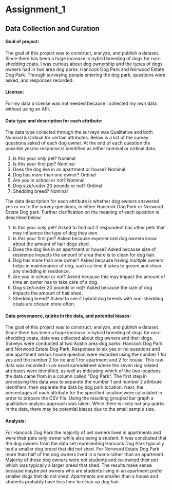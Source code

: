 # Assignment_1
## Data Collection and Curation

#### Goal of project:
The goal of this project was to construct, analyze, and publish a dataset. Since there has been a huge increase in hybrid breeding of dogs for non-shedding coats, I was curious about dog ownership and the types of dogs owners had in two area dog parks: Hancock Dog Park and Norwood Estate Dog Park. Through surveying people entering the dog park, questions were asked, and responses recorded.

#### License:
For my data a license was not needed because I collected my own data without using an API.

#### Data type and description for each attribute:
The data type collected through the surveys was Qualitative and both Nominal & Ordinal for certain attributes. Below is a list of the survey questions asked of each dog owner. At the end of each question the possible yes/no response is identified as either nominal or ordinal data.
  1) Is this your only pet? Nominal
  2) Is this your first pet? Nominal
  3) Does the dog live in an apartment or house? Nominal
  4) Dog has more than one owner? Ordinal
  5) Are you in school or not? Nominal
  6) Dog size/under 20 pounds or not? Ordinal
  7) Shedding breed? Nominal
  
The data description for each attribute is whether dog owners answered yes or no to the survey questions, in either Hancock Dog Park or Norwood Estate Dog park. Further clarification on the meaning of each question is described below.
  1) Is this your only pet?
     Asked to find out if respondent has other pets that may influence the type of dog they own.
  2) Is this your first pet?
     Asked because experienced dog owners know about the amount of hair dogs shed.
  3) Does the dog live in an apartment or house?
     Asked because size of residence impacts the amount of area there is to clean for dog hair.
  4) Dog has more than one owner?
     Asked because having multiple owners helps in maintenance of dog, such as time it takes to groom and clean any shedding in residence.
  5) Are you in school or not?
     Asked because this may impact the amount of time an owner has to take care of a dog.
  6) Dog size/under 20 pounds or not?
     Asked because the size of dog impacts the amount of hair shed.
  7) Shedding breed?
     Asked to see if hybrid dog breeds with non-shedding coats are chosen more often.
 
#### Data provenance, quirks in the data, and potential biases:
The goal of this project was to construct, analyze, and publish a dataset. Since there has been a huge increase in hybrid breeding of dogs for non-shedding coats, data was collected about dog owners and their dogs. Surveys were conducted at two Austin area dog parks: Hancock Dog Park and Norwood Estate Dog Park. Responses to six yes or no questions and one apartment versus house question were recorded using the number 1 for yes and the number 2 for no and 1 for apartment and 2 for house. This raw data was recorded in an excel spreadsheet where the seven dog related attributes were identified, as well as indicating which of the two locations the data came from in a column called "Dog Park". The first step in processing this data was to separate the number 1 and number 2 attribute identifiers, then separate the data by dog park location. Next, the percentages of each attribute for the specified location were calculated in order to prepare the CSV file. Using the resulting grouped bar graph a qualitative analysis approach was taken. While there is likely not any quirks in the data, there may be potential biases due to the small sample size.

#### Analysis:
For Hancock Dog Park the majority of pet owners lived in apartments and were their pets only owner while also being a student. It was concluded that the dog owners from the data set representing Hancock Dog Park typically had a smaller dog breed that did not shed. For Norwood Estate Dog Park more than half of the dog owners lived in a home rather than an apartment. Majority of these dog owners were not students and co-owned their pet which was typically a larger breed that shed. The results make sense because maybe pet owners who are students living in an apartment prefer smaller dogs that do not shed. Apartments are smaller than a house and students probably have less time to clean up dog hair.
 
